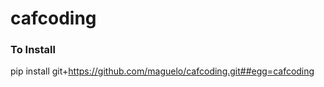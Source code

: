 # cafcoding

### To Install

pip install git+https://github.com/maguelo/cafcoding.git##egg=cafcoding
